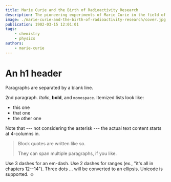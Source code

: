 ```yaml
---
title: Marie Curie and the Birth of Radioactivity Research
description: The pioneering experiments of Marie Curie in the field of radioactivity.
image: ./marie-curie-and-the-birth-of-radioactivity-research/cover.jpg
publication: 1902-03-15 12:01:01
tags: 
    - chemistry
    - physics
authors: 
    - marie-curie
---
```




# An h1 header

Paragraphs are separated by a blank line.

2nd paragraph. *Italic*, **bold**, and `monospace`. Itemized lists
look like:

  * this one
  * that one
  * the other one

Note that --- not considering the asterisk --- the actual text
content starts at 4-columns in.

> Block quotes are
> written like so.
>
> They can span multiple paragraphs,
> if you like.

Use 3 dashes for an em-dash. Use 2 dashes for ranges (ex., "it's all
in chapters 12--14"). Three dots ... will be converted to an ellipsis.
Unicode is supported. ☺
